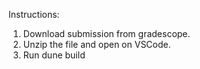Instructions:

1. Download submission from gradescope.
2. Unzip the file and open on VSCode.
3. Run dune build